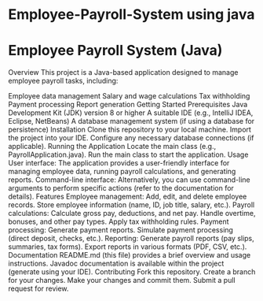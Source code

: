 # Employee-Payroll-System using java

# Employee Payroll System (Java)

Overview
This project is a Java-based application designed to manage employee payroll tasks, including:

Employee data management
Salary and wage calculations
Tax withholding
Payment processing
Report generation
Getting Started
Prerequisites
Java Development Kit (JDK) version 8 or higher
A suitable IDE (e.g., IntelliJ IDEA, Eclipse, NetBeans)
A database management system (if using a database for persistence)
Installation
Clone this repository to your local machine.
Import the project into your IDE.
Configure any necessary database connections (if applicable).
Running the Application
Locate the main class (e.g., PayrollApplication.java).
Run the main class to start the application.
Usage
User interface: The application provides a user-friendly interface for managing employee data, running payroll calculations, and generating reports.
Command-line interface: Alternatively, you can use command-line arguments to perform specific actions (refer to the documentation for details).
Features
Employee management:
Add, edit, and delete employee records.
Store employee information (name, ID, job title, salary, etc.).
Payroll calculations:
Calculate gross pay, deductions, and net pay.
Handle overtime, bonuses, and other pay types.
Apply tax withholding rules.
Payment processing:
Generate payment reports.
Simulate payment processing (direct deposit, checks, etc.).
Reporting:
Generate payroll reports (pay slips, summaries, tax forms).
Export reports in various formats (PDF, CSV, etc.).
Documentation
README.md (this file) provides a brief overview and usage instructions.
Javadoc documentation is available within the project (generate using your IDE).
Contributing
Fork this repository.
Create a branch for your changes.
Make your changes and commit them.
Submit a pull request for review.
